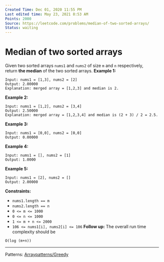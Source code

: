 ```yaml
---
Created Time: Dec 01, 2020 11:55 PM
Last edited time: May 23, 2021 8:53 AM
Points: 2000
Source: https://leetcode.com/problems/median-of-two-sorted-arrays/
Status: waiting
---
```


# Median of two sorted arrays

Given two sorted arrays `nums1` and `nums2` of size `m` and `n` respectively, return **the median** of the two sorted arrays.
**Example 1:**
```
Input: nums1 = [1,3], nums2 = [2]
Output: 2.00000
Explanation: merged array = [1,2,3] and median is 2.
```
**Example 2:**
```
Input: nums1 = [1,2], nums2 = [3,4]
Output: 2.50000
Explanation: merged array = [1,2,3,4] and median is (2 + 3) / 2 = 2.5.
```
**Example 3:**
```
Input: nums1 = [0,0], nums2 = [0,0]
Output: 0.00000
```
**Example 4:**
```
Input: nums1 = [], nums2 = [1]
Output: 1.0000
```
**Example 5:**
```
Input: nums1 = [2], nums2 = []
Output: 2.00000
```
**Constraints:**
- `nums1.length == m`
- `nums2.length == n`
- `0 <= m <= 1000`
- `0 <= n <= 1000`
- `1 <= m + n <= 2000`
- `106 <= nums1[i], nums2[i] <= 106`
**Follow up:**
The overall run time complexity should be
```
O(log (m+n))
```
---
Patterns: [Array](Array.md)[patterns/Greedy](patterns/Greedy.md)